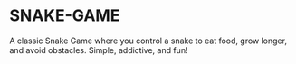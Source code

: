 # SNAKE-GAME
A classic Snake Game where you control a snake to eat food, grow longer, and avoid obstacles. Simple, addictive, and fun!
